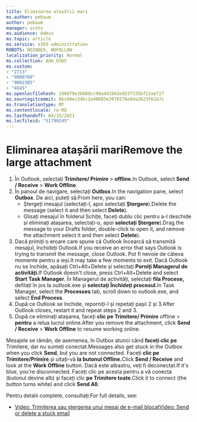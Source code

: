 ```yaml
---
title: Eliminarea atașării mari
ms.author: pebaum
author: pebaum
manager: scotv
ms.audience: Admin
ms.topic: article
ms.service: o365-administration
ROBOTS: NOINDEX, NOFOLLOW
localization_priority: Normal
ms.collection: Adm_O365
ms.custom:
- "2713"
- "9000768"
- "9002385"
- "4645"
ms.openlocfilehash: 1068f9e3b88dcc98a4d1042e923f235bf21ee727
ms.sourcegitcommit: 8bc60ec34bc1e40685e3976576e04a2623f63a7c
ms.translationtype: MT
ms.contentlocale: ro-RO
ms.lasthandoff: 04/15/2021
ms.locfileid: "51799245"
---
```

# <a name="remove-the-large-attachment"></a><span data-ttu-id="0ec62-102">Eliminarea atașării mari</span><span class="sxs-lookup"><span data-stu-id="0ec62-102">Remove the large attachment</span></span>

1. <span data-ttu-id="0ec62-103">În Outlook, selectați **Trimitere/ Primire**  >  **offline.**</span><span class="sxs-lookup"><span data-stu-id="0ec62-103">In Outlook, select **Send / Receive** > **Work Offline**.</span></span> 
2. <span data-ttu-id="0ec62-104">În panoul de navigare, selectați **Outbox**.</span><span class="sxs-lookup"><span data-stu-id="0ec62-104">In the navigation pane, select **Outbox**.</span></span> <span data-ttu-id="0ec62-105">De aici, puteți să:</span><span class="sxs-lookup"><span data-stu-id="0ec62-105">From here, you can:</span></span> 
    - <span data-ttu-id="0ec62-106">Ștergeți mesajul (selectați-l, apoi selectați **Ștergere**).</span><span class="sxs-lookup"><span data-stu-id="0ec62-106">Delete the message (select it and then select **Delete**).</span></span>
    - <span data-ttu-id="0ec62-107">Glisați mesajul în folderul Schițe, faceți dublu clic pentru a-l deschide și eliminați atașarea, selectați-o, apoi **selectați Ștergere**).</span><span class="sxs-lookup"><span data-stu-id="0ec62-107">Drag the message to your Drafts folder, double-click to open it, and remove the attachment select it and then select **Delete**).</span></span>
3. <span data-ttu-id="0ec62-108">Dacă primiți o eroare care spune că Outlook încearcă să transmită mesajul, închideți Outlook.</span><span class="sxs-lookup"><span data-stu-id="0ec62-108">If you receive an error that says Outlook is trying to transmit the message, close Outlook.</span></span> <span data-ttu-id="0ec62-109">Pot fi nevoie de câteva momente pentru a ieși.</span><span class="sxs-lookup"><span data-stu-id="0ec62-109">It may take a few moments to exit.</span></span> <span data-ttu-id="0ec62-110">Dacă Outlook nu se închide, apăsați Ctrl+Alt+Delete și selectați **Porniți Managerul de activități.**</span><span class="sxs-lookup"><span data-stu-id="0ec62-110">If Outlook doesn't close, press Ctrl+Alt+Delete and select **Start Task Manager**.</span></span> <span data-ttu-id="0ec62-111">În Managerul de activități, selectați **fila Procese,** defilați în jos la outlook.exe și **selectați Închideți procesul.**</span><span class="sxs-lookup"><span data-stu-id="0ec62-111">In Task Manager, select the **Processes** tab, scroll down to outlook.exe, and select **End Process**.</span></span>
4. <span data-ttu-id="0ec62-112">După ce Outlook se închide, reporniți-l și repetați pașii 2 și 3.</span><span class="sxs-lookup"><span data-stu-id="0ec62-112">After Outlook closes, restart it and repeat steps 2 and 3.</span></span> 
5. <span data-ttu-id="0ec62-113">După ce eliminați atașarea, faceți **clic pe Trimitere/ Primire** offline  >  **pentru** a relua lucrul online.</span><span class="sxs-lookup"><span data-stu-id="0ec62-113">After you remove the attachment, click **Send / Receive** > **Work Offline** to resume working online.</span></span> 

<span data-ttu-id="0ec62-114">Mesajele se rămân, de asemenea, în Outbox atunci când **faceți clic pe** Trimitere, dar nu sunteți conectat.</span><span class="sxs-lookup"><span data-stu-id="0ec62-114">Messages also get stuck in the Outbox when you click **Send**, but you are not connected.</span></span> <span data-ttu-id="0ec62-115">Faceți **clic pe Trimitere/Primire** și uitați-vă **la butonul Offline.**</span><span class="sxs-lookup"><span data-stu-id="0ec62-115">Click **Send / Receive** and look at the **Work Offline** button.</span></span> <span data-ttu-id="0ec62-116">Dacă este albastru, veți fi deconectat.</span><span class="sxs-lookup"><span data-stu-id="0ec62-116">If it's blue, you're disconnected.</span></span> <span data-ttu-id="0ec62-117">Faceți clic pe acesta pentru a vă conecta (butonul devine alb) și faceți clic **pe Trimitere toate**.</span><span class="sxs-lookup"><span data-stu-id="0ec62-117">Click it to connect (the button turns white) and click **Send All**.</span></span>
 
 <span data-ttu-id="0ec62-118">Pentru detalii complete, consultați:</span><span class="sxs-lookup"><span data-stu-id="0ec62-118">For full details, see:</span></span>
- [<span data-ttu-id="0ec62-119">Video: Trimiterea sau ștergerea unui mesaj de e-mail blocat</span><span class="sxs-lookup"><span data-stu-id="0ec62-119">Video: Send or delete a stuck email</span></span>](https://support.office.com/article/Video-Send-or-delete-an-email-stuck-in-your-outbox-26d5d34a-4e5f-444a-a9e8-44db04a94dec) 
